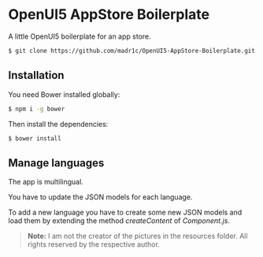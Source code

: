 OpenUI5 AppStore Boilerplate
===========

A little OpenUI5 boilerplate for an app store.

```sh
$ git clone https://github.com/madr1c/OpenUI5-AppStore-Boilerplate.git
```

Installation
--------------

You need Bower installed globally:

```sh
$ npm i -g bower
```

Then install the dependencies:

```sh
$ bower install
```

Manage languages
--------------

The app is multilingual. 

You have to update the JSON models for each language. 

To add a new language you have to create some new JSON models and load them by extending the method *createContent* of *Component.js*.


>**Note:** 
>I am not the creator of the pictures in the resources folder. All rights reserved by the respective author.
